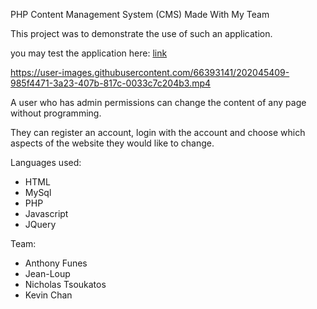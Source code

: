 PHP Content Management System (CMS) Made With My Team

This project was to demonstrate the use of such an application. 

you may test the application here:  [link](https://tinyurl.com/restaurantly)

https://user-images.githubusercontent.com/66393141/202045409-985f4471-3a23-407b-817c-0033c7c204b3.mp4

A user who has admin permissions can change the content of any page without programming.

They can register an account, login with the account and choose which aspects of the website they would like to change.

Languages used:
- HTML
- MySql
- PHP
- Javascript
- JQuery


Team:
- Anthony Funes
- Jean-Loup
- Nicholas Tsoukatos
- Kevin Chan
